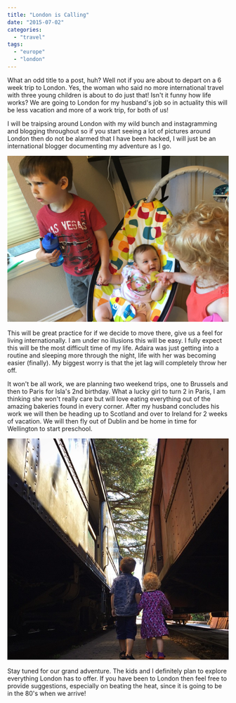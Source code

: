 ```yaml
---
title: "London is Calling"
date: "2015-07-02"
categories:
  - "travel"
tags:
  - "europe"
  - "london"
---
```


What an odd title to a post, huh? Well not if you are about to depart on a 6 week trip to London. Yes, the woman who said no more international travel with three young children is about to do just that! Isn't it funny how life works? We are going to London for my husband's job so in actuality this will be less vacation and more of a work trip, for both of us!

I will be traipsing around London with my wild bunch and instagramming and blogging throughout so if you start seeing a lot of pictures around London then do not be alarmed that I have been hacked, I will just be an international blogger documenting my adventure as I go.

![Taking London by storm! ](images/10540735_10100979429756914_107016288780844194_o.jpg)

This will be great practice for if we decide to move there, give us a feel for living internationally. I am under no illusions this will be easy. I fully expect this will be the most difficult time of my life. Adaira was just getting into a routine and sleeping more through the night, life with her was becoming easier (finally). My biggest worry is that the jet lag will completely throw her off.

It won't be all work, we are planning two weekend trips, one to Brussels and then to Paris for Isla's 2nd birthday. What a lucky girl to turn 2 in Paris, I am thinking she won't really care but will love eating everything out of the amazing bakeries found in every corner. After my husband concludes his work we will then be heading up to Scotland and over to Ireland for 2 weeks of vacation. We will then fly out of Dublin and be home in time for Wellington to start preschool.

![Lots of train travel in our future, luckily these two love trains! ](images/11535800_10100975266744624_1688704152945611497_n.jpg)

Stay tuned for our grand adventure. The kids and I definitely plan to explore everything London has to offer. If you have been to London then feel free to provide suggestions, especially on beating the heat, since it is going to be in the 80's when we arrive!
